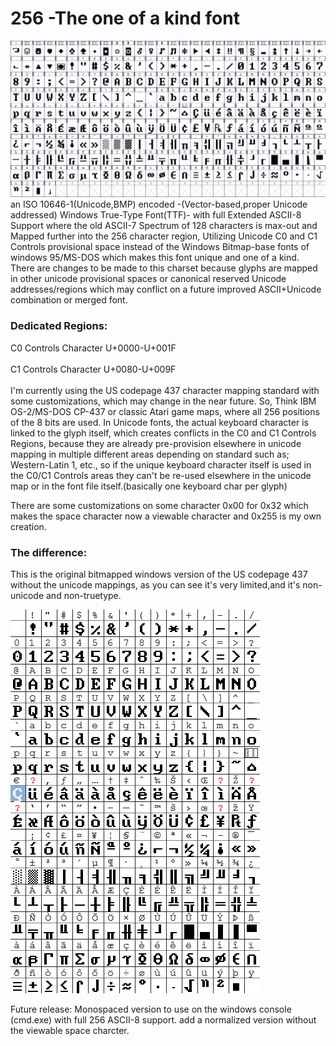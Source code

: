 # 256 -The one of a kind font
![GitHub Logo](https://github.com/dernyn/256/blob/master/256.png)
an ISO 10646-1(Unicode,BMP) encoded -(Vector-based,proper Unicode addressed) Windows True-Type Font(TTF)- with full Extended ASCII-8 Support where the old ASCII-7 Spectrum of 128 characters is max-out and Mapped further into the 256 character region, Utilizing Unicode C0 and C1 Controls provisional space instead of the Windows Bitmap-base fonts of windows 95/MS-DOS which makes this font unique and one of a kind. There are changes to be made to this charset because glyphs are mapped in other unicode provisional spaces or canonical reserved Unicode addresses/regions which may conflict on a future improved ASCII+Unicode combination or merged font. 

<H3><b>Dedicated Regions:</b></H3>
C0 Controls Character U+0000-U+001F
<br>
</br>
C1 Controls Character U+0080-U+009F
<br>
</br>
I'm currently using the US codepage 437 character mapping standard with some customizations, which may change in the near future.
So, Think IBM OS-2/MS-DOS CP-437 or classic Atari game maps, where all 256 positions of the 8 bits are used.
In Unicode fonts, the actual keyboard character is linked to the glyph itself, which creates conflicts in the C0 and C1 Controls Regions, because they are already pre-provision elsewhere in unicode mapping in multiple different areas depending on standard such as; Western-Latin 1, etc., so if the unique keyboard character itself is used in the C0/C1 Controls areas they can't be re-used elsewhere in the unicode map or in the font file itself.(basically one keyboard char per glyph)

There are some customizations on some character 0x00 for 0x32 which makes the space character now a viewable character and 0x255 is my own creation.


<H3><b>The difference:</b></H3>
This is the original bitmapped windows version of the US codepage 437 without the unicode mappings, as you can see it's very limited,and it's non-unicode and non-truetype.

![GitHub cp437](https://github.com/dernyn/256/blob/master/cp437.png)


Future release:
Monospaced version to use on the windows console (cmd.exe) with full 256 ASCII-8 support.
add a normalized version without the viewable space charcter.
